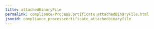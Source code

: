 ```yaml
---
title: attachedBinaryFile
permalink: compliance/ProcessCertificate.attachedBinaryFile.html
jsonid: compliance_processcertificate_attachedbinaryfile
---
```


